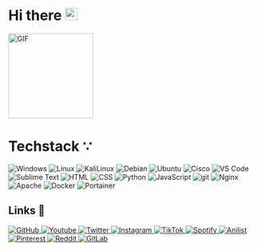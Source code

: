 # Hi there <img src="https://media.giphy.com/media/hvRJCLFzcasrR4ia7z/giphy.gif" width="25px">

<img class="img1" height="170px" alt="GIF" src="https://i.pinimg.com/originals/e4/26/70/e426702edf874b181aced1e2fa5c6cde.gif" />


# Techstack ∵

<img alt="Windows" src="https://img.shields.io/badge/Windows-0078D6?style=for-the-badge&logo=windows&logoColor=white"> <img alt="Linux" src="https://img.shields.io/badge/Linux-FCC624?style=for-the-badge&logo=linux&logoColor=black"> <img alt="KaliLinux" src="https://img.shields.io/badge/Kali_Linux-557C94?style=for-the-badge&logo=kali-linux&logoColor=white"> <img alt="Debian" src="https://img.shields.io/badge/Debian-A81D33?style=for-the-badge&logo=debian&logoColor=white"> <img alt="Ubuntu" src="https://img.shields.io/badge/Ubuntu-E95420?style=for-the-badge&logo=ubuntu&logoColor=white"> <img alt="Cisco" src="https://img.shields.io/static/v1?style=for-the-badge&message=Cisco&color=1BA0D7&logo=Cisco&logoColor=FFFFFF&label="> <img alt="VS Code" src="https://i.imgur.com/ryeVifj_d.webp?maxwidth=760&fidelity=grand"> <img alt="Sublime Text" src="https://img.shields.io/static/v1?style=for-the-badge&message=Sublime+Text&color=222222&logo=Sublime+Text&logoColor=FF9800&label="> <img alt="HTML" src="https://i.imgur.com/V9Y95DO_d.webp?maxwidth=760&fidelity=grand"> <img alt="CSS" src="https://i.imgur.com/C9Bif3O_d.webp?maxwidth=760&fidelity=grand"> <img alt="Python" src="https://img.shields.io/badge/Python-FFD43B?style=for-the-badge&logo=python&logoColor=blue"> <img alt="JavaScript" src="https://img.shields.io/badge/JavaScript-323330?style=for-the-badge&logo=javascript&logoColor=F7DF1E"> <img alt="git" src="https://img.shields.io/badge/-Git-F05032?&style=for-the-badge&logo=git&logoColor=white" /> <img alt="Nginx" src="https://img.shields.io/badge/Nginx-009639?style=for-the-badge&logo=nginx&logoColor=white"> <img alt="Apache" src="https://img.shields.io/static/v1?style=for-the-badge&message=Apache&color=D22128&logo=Apache&logoColor=FFFFFF&label="> <img alt="Docker" src="https://img.shields.io/badge/-Docker-46a2f1?&style=for-the-badge&logo=docker&logoColor=white" /> <img alt="Portainer" src="https://img.shields.io/static/v1?style=for-the-badge&message=Portainer&color=222222&logo=Portainer&logoColor=13BEF9&label=">
<h2> Links 🔗</h2>
<p float="left">
<a href="https://gist.github.com/shwzr" title="Redirect to Gist.Github">
    <img alt="GitHub" src="https://img.shields.io/static/v1?style=for-the-badge&message=Gist.Github&color=222222&logo=Github&logoColor=white&label="> 
</a>
<a href="https://www.youtube.com/channel/UCsWUThd4cMJY3OXT8depQTw" title="Redirect to YouTube">
    <img alt="Youtube" src="https://img.shields.io/badge/YouTube-FF0000?style=for-the-badge&logo=youtube&logoColor=white">
  </a>
  <a href="https://twitter.com/showzur" title="Redirect to Twitter">
    <img alt="Twitter" src="https://img.shields.io/badge/Twitter-1DA1F2?style=for-the-badge&logo=twitter&logoColor=white">
  </a>
  <a href="https://www.instagram.com/showzur/" title="Redirect to Instagram">
    <img alt="Instagram" src="https://img.shields.io/badge/Instagram-E4405F?style=for-the-badge&logo=instagram&logoColor=white">
  </a>
  <a href="https://www.tiktok.com/@showzur" title="Redirect to TikTok">
    <img alt="TikTok" src="https://img.shields.io/badge/TikTok-000000?style=for-the-badge&logo=tiktok&logoColor=white">
  </a>
  <a href="https://open.spotify.com/user/kaelinwalsh" title="Redirect to Spotify">
    <img alt="Spotify" src="https://img.shields.io/badge/Spotify-1ED760?style=for-the-badge&logo=spotify&logoColor=white">
  </a>
  <a href="https://anilist.co/user/showzur" title="Redirect to Anilist">
    <img alt="Anilist" src="https://img.shields.io/static/v1?style=for-the-badge&message=AniList&color=02A9FF&logo=AniList&logoColor=FFFFFF&label=">
  </a>
  <a href="https://www.pinterest.com/showzur/" title="Redirect to Pinterest">
    <img alt="Pinterest" src="https://img.shields.io/badge/Pinterest-%23E60023.svg?&style=for-the-badge&logo=Pinterest&logoColor=white">
  </a>
  <a href="https://www.reddit.com/user/Showzur" title="Redirect to Reddit">
    <img alt="Reddit" src="https://img.shields.io/badge/Reddit-FF4500?style=for-the-badge&logo=reddit&logoColor=white">
  </a>
  <a href="https://gitlab.com/shwzr" title="Redirect to GitLab">
    <img alt="GitLab" src="https://img.shields.io/badge/GitLab-330F63?style=for-the-badge&logo=gitlab&logoColor=white">
  </a>
</p>


